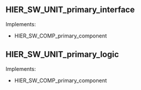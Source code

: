 ## HIER_SW_UNIT_primary_interface

Implements:

- HIER_SW_COMP_primary_component

## HIER_SW_UNIT_primary_logic

Implements:

- HIER_SW_COMP_primary_component
